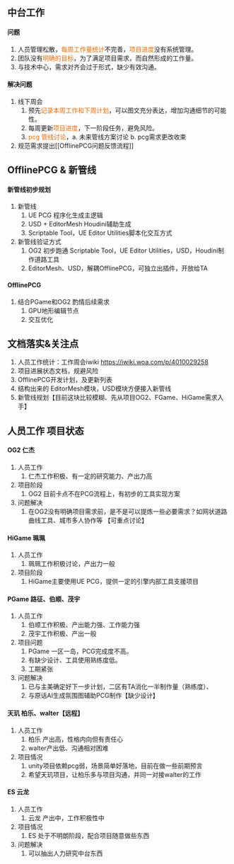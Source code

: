 ## 中台工作

#### 问题
1. 人员管理松散，<font color="#e36c09">每周工作量统计</font>不完善，<font color="#e36c09">项目进度</font>没有系统管理。
2. 团队没有<font color="#e36c09">明确的目标</font>，为了满足项目需求，而自然形成的工作量。
3. 与技术中心，需求对齐会过于形式，缺少有效沟通。

#### 解决问题
1. 线下周会
	1. 预先<font color="#e36c09">记录本周工作和下周计划</font>，可以图文充分表达，增加沟通细节的可能性。
	2. 每周更新<font color="#e36c09">项目进度</font>，下一阶段任务，避免风险。
	3. <font color="#e36c09">pcg 管线讨论</font>，a. 未来管线方案讨论  b. pcg需求更改收束
2. 规范需求提出[[OfflinePCG问题反馈流程]]

## OfflinePCG & 新管线
#### 新管线初步规划
1. 新管线
	1. UE PCG 程序化生成主逻辑
	2. USD + EditorMesh Houdini辅助生成
	3. Scriptable Tool，UE Editor Utilities脚本化交互方式
2. 新管线验证方式
	1. OG2 初步跑通 Scriptable Tool，UE Editor Utilities，USD，Houdini制作道路工具
	2. EditorMesh、USD，解耦OfflinePCG，可独立出插件，开放给TA

#### OfflinePCG
1. 结合PGame和OG2 酌情后续需求
	1. GPU地形编辑节点
	2. 交互优化

## 文档落实&关注点
1. 人员工作统计：工作周会iwiki https://iwiki.woa.com/p/4010029258
2. 项目进展状态文档，规避风险
3. OfflinePCG开发计划，及更新列表
4. 结构出来的 EditorMesh模块，USD模块方便接入新管线
5. 新管线规划【目前这块比较模糊、先从项目OG2、FGame、HiGame需求入手】

## 人员工作 项目状态
#### OG2  仁杰
1. 人员工作
	1. 仁杰工作积极、有一定的研究能力、产出力高
2. 项目阶段
	1. OG2 目前卡点不在PCG流程上，有初步的工具实现方案
3. 问题解决
	 1. 在OG2没有明确项目需求前，是不是可以提炼一些必要需求？如网状道路曲线工具、城市多人协作等 【可重点讨论】
#### HiGame  珮珮
1. 人员工作
	1. 珮珮工作积极讨论，产出力一般
2. 项目阶段
	1. HiGame主要使用UE PCG，提供一定的引擎内部工具支援项目
	
#### PGame  路征、伯顺、茂宇
1. 人员工作
	1. 伯顺工作积极、产出能力强、工作能力强
	2. 茂宇工作积极、产出一般
2.  项目问题
	1. PGame 一区一岛，PCG完成度不高。
	2. 有缺少设计、工具使用熟练度低。
	3. 工期紧张
3. 问题解决
	1. 已与主美确定好下一步计划，二区有TA消化一半制作量（熟练度）、
	2. 与原话AI生成氛围图辅助PCG制作【缺少设计】
#### 天玑 柏乐、walter【远程】
1. 人员工作
	1. 柏乐 产出高，性格内向但有责任心
	2. walter产出低、沟通相对困难
2. 项目情况
	1.  unity项目依赖pcg弱，场景简单好落地，目前在做一些前期预言
	2. 希望天玑项目，让柏乐多与项目沟通，并同一对接walter的工作
#### ES 云龙
1. 人员工作
	1. 云龙 产出中，工作积极性中
2. 项目情况
	1. ES 处于不明朗阶段，配合项目随意做些东西
3. 问题解决
	1. 可以抽出人力研究中台东西













